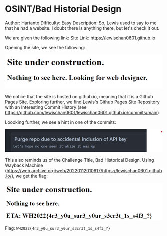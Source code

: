 # OSINT/Bad Historial Design
Author: Hartanto
Difficulty: Easy
Description: 
So, Lewis used to say to me that he had a website. I doubt there is anything there, but let's check it out.

We are given the following link:
Site Link: https://lewischan0601.github.io

Opening the site, we see the following: 

![image](./main_image.png)

We notice that the site is hosted on github.io, meaning that it is a Github Pages Site. Exploring further, we find Lewis's Github Pages Site Repository with an Interesting Commit History (see https://github.com/lewischan0601/lewischan0601.github.io/commits/main)

Loooking further, we see a hint in one of the commits:

![image](./github_hint.png)

This also reminds us of the Challenge Title, Bad Historical Design. Using Wayback Machine (https://web.archive.org/web/20220112010617/https://lewischan0601.github.io/), we get the flag: 

![image](./flag.png)

Flag: ```WH2022{4r3_y0u_sur3_y0ur_s3cr3t_1s_s4f3_?}```